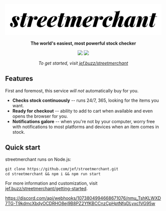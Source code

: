 <p align="center">
  <a href="https://jef.buzz/streetmerchant"><img src="https://raw.githubusercontent.com/jef/streetmerchant/main/docs/assets/images/streetmerchant-banner.png" /></a>
</p>
<p align="center">
  <strong>The world's easiest, most powerful stock checker</strong>
</p>
<p align="center">
  <a href="https://github.com/jef/streetmerchant/actions/workflows/ci.yaml"><img src="https://img.shields.io/github/actions/workflow/status/jef/streetmerchant/ci.yaml?branch=main&label=Continuous%20Integration&logo=github&logoColor=white" /></a>
  <a href="https://discord.gg/gbVY4vB9JF"><img src="https://img.shields.io/discord/773913070665859073?label=Discord&logo=discord&logoColor=white" /></a>
</p>
<p align="center">
  <em>To get started, visit <a href="https://jef.buzz/streetmerchant">jef.buzz/streetmerchant</a></em>
</p>

## Features

First and foremost, this service _will not_ automatically buy for you.

- **Checks stock continuously** -- runs 24/7, 365, looking for the items you want.
- **Ready for checkout** -- ability to add to cart when available and even opens the browser for you.
- **Notifications galore** -- when you're not by your computer, worry free with notifications to most platforms and devices when an item comes in stock.

## Quick start

streetmerchant runs on Node.js:

```shell
git clone https://github.com/jef/streetmerchant.git
cd streetmerchant && npm i && npm run start
```

For more information and customization, visit [jef.buzz/streetmerchant/getting-started](https://jef.buzz/streetmerchant/getting-started).

https://discord.com/api/webhooks/1073804994668671076/nmu_TshKLWXD7TG-T9kdmcXbdyOCDRHO8ej9B8PZ2YfKBCCnzCpHptNfqDLyxc1VG95w

